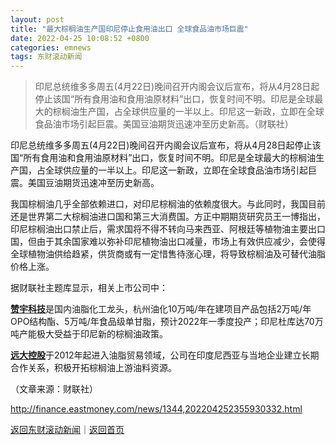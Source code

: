 ```yaml
---
layout: post
title: "最大棕榈油生产国印尼停止食用油出口 全球食品油市场巨震"
date: 2022-04-25 10:08:52 +0800
categories: emnews
tags: 东财滚动新闻
---
```

> 印尼总统维多多周五(4月22日)晚间召开内阁会议后宣布，将从4月28日起停止该国“所有食用油和食用油原材料”出口，恢复时间不明。印尼是全球最大的棕榈油生产国，占全球供应量的一半以上。印尼这一新政，立即在全球食品油市场引起巨震。美国豆油期货迅速冲至历史新高。（财联社）

<p>印尼总统维多多周五(4月22日)晚间召开内阁会议后宣布，将从4月28日起停止该国“所有食用油和食用油原材料”出口，恢复时间不明。印尼是全球最大的棕榈油生产国，占全球供应量的一半以上。印尼这一新政，立即在全球食品油市场引起巨震。美国豆油期货迅速冲至历史新高。</p><p>我国棕榈油几乎全部依赖进口，对印尼棕榈油的依赖度很大。与此同时，我国目前还是世界第二大棕榈油进口国和第三大消费国。方正中期期货研究员王一博指出，印尼棕榈油出口禁止后，需求国将不得不转向马来西亚、阿根廷等植物油主要出口国，但由于其余国家难以弥补印尼植物油出口减量，市场上有效供应减少，会使得全球植物油供给趋紧，供货商或有一定惜售待涨心理，将导致棕榈油及可替代油脂价格上涨。</p><p>据财联社主题库显示，相关上市公司中：</p><p><strong><span id="stock_0.002637"><a href="http://quote.eastmoney.com/unify/r/0.002637" class="keytip" data-code="0,002637">赞宇科技</a></span><span id="quote_0.002637"></span></strong>是国内油脂化工龙头，杭州油化10万吨/年在建项目产品包括2万吨/年OPO结构酯、5万吨/年食品级单甘脂，预计2022年一季度投产；印尼杜库达70万吨产能极大受益于印尼新的棕榈油政策。</p><p><strong><span id="stock_0.000626"><a href="http://quote.eastmoney.com/unify/r/0.000626" class="keytip" data-code="0,000626">远大控股</a></span><span id="quote_0.000626"></span></strong>于2012年起进入油脂贸易领域，公司在印度尼西亚与当地企业建立长期合作关系，积极开拓棕榈油上游油料资源。</p><p class="em_media">（文章来源：财联社）</p>

<http://finance.eastmoney.com/news/1344,202204252355930332.html>

[返回东财滚动新闻](//finews.withounder.com/emnews/)｜[返回首页](//finews.withounder.com/)